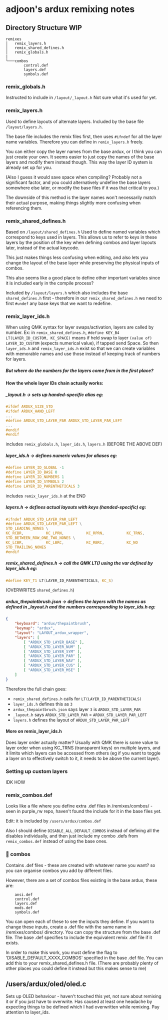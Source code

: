 # adjoon's ardux remixing notes

## Directory Structure WIP
```
remixes
│   remix_layers.h
│   remix_shared_defines.h
│   remix_globals.h
|
└───combos
        control.def
        layers.def
        symbols.def
```
### remix_globals.h
Instructed to include in `/layout/_layout.h`
Not sure what it's used for yet.

### remix_layers.h
Used to define layouts of alternate layers. Included by the base file `/layout/layers.h`.

The base file includes the remix files first, then uses `#ifndef` for all the layer name variables. Therefore you can define in `remix_layers.h` freely.

You can either copy the layer names from the base ardux, or I think you can just create your own. It seems easier to just copy the names of the base layers and modify them instead though. This way the layer ID system is already set up for you. 

(Also I guess it would save space when compiling? Probably not a significant factor, and you could alternatively undefine the base layers somewhere else later, or modify the base files if it was that critical to you.)

The downside of this method is the layer names won't necessarily match their actual purpose, making things slightly more confusing when referencing them.

### remix_shared_defines.h
Based on `/layout/shared_defines.h`
Used to define named variables which correspond to keys used in layers. This allows us to refer to keys in these layers by the position of the key when defining combos and layer layouts later, instead of the actual keycode.

This just makes things less confusing when editing, and also lets you change the layout of the base layer while preserving the physical inputs of combos.

This also seems like a good place to define other important variables since it is included early in the compile process?

Included by `/layout/layers.h` which also includes the base `shared_defines.h` first - therefore in our `remix_shared_defines.h` we need to first `#undef` any base keys that we want to redefine.

### remix_layer_ids.h
When using QMK syntax for layer swaps/activation, layers are called by number.
Ex: in `remix_shared_defines.h`, `#define KEY_B4 LT(LAYER_ID_CUSTOM, KC_SPACE)` means if held swap to layer  `(value of) LAYER_ID_CUSTOM` (expects numerical value), if tapped send Space.
So then `layer_ids.h` and `remix_layer_ids.h` exist so that we can create variables with memorable names and use those instead of keeping track of numbers for layers. 

##### But where do the numbers for the layers come from in the first place?

#### How the whole layer IDs chain actually works:

##### _layout.h -> sets up handed-specific alias eg:
```c
#ifdef ARDUX_SIZE_STD
#ifdef ARDUX_HAND_LEFT
...
#define ARDUX_STD_LAYER_PAR ARDUX_STD_LAYER_PAR_LEFT
...
#endif
#endif
```
includes `remix_globals.h`, `layer_ids.h`, `layers.h` (BEFORE THE ABOVE DEF)

##### layer_ids.h -> defines numeric values for aliases eg:
```c
#define LAYER_ID_GLOBAL -1
#define LAYER_ID_BASE 0
#define LAYER_ID_NUMBERS 1
#define LAYER_ID_SYMBOLS 2
#define LAYER_ID_PARENTHETICALS 3
```
includes `remix_layer_ids.h` at the END

##### layers.h -> defines actual layouts with keys (handed-specific) eg: 
```c
#ifndef ARDUX_STD_LAYER_PAR_LEFT
#define ARDUX_STD_LAYER_PAR_LEFT \
STD_LEADING_NONES \
KC_RCBR,          KC_LPRN,          KC_RPRN,          KC_TRNS,          \
STD_BETWEEN_ROW_ONE_TWO_NONES \
KC_LCBR,          KC_LBRC,          KC_RBRC,          KC_NO             \
STD_TRAILING_NONES
#endif
```

##### remix_shared_defines.h -> call the QMK LT() using the var defined by layer_ids.h eg:
```c
#define KEY_T1 LT(LAYER_ID_PARENTHETICALS, KC_S)
```
(OVERWRITES `shared_defines.h`)

##### ardux_thepaintbrush.json -> defines the layers with the names as defined in _layout.h and the numbers corresponding to layer_ids.h eg:
```json
{
    "keyboard": "ardux/thepaintbrush",
    "keymap": "ardux",
    "layout": "LAYOUT_ardux_wrapper",
    "layers": [
        [ "ARDUX_STD_LAYER_BASE" ],
        [ "ARDUX_STD_LAYER_NUM" ],
        [ "ARDUX_STD_LAYER_SYM" ],
        [ "ARDUX_STD_LAYER_PAR" ],
        [ "ARDUX_STD_LAYER_NAV" ],
        [ "ARDUX_STD_LAYER_CUS" ],
        [ "ARDUX_STD_LAYER_MSE" ]
    ]
}
```
Therefore the full chain goes:
- `remix_shared_defines.h`      calls for `LT(LAYER_ID_PARENTHETICALS)`
- `layer_ids.h`                 defines this as `3`
- `ardux_thepaintbrush.json`    says layer `3` is `ARDUX_STD_LAYER_PAR`
- `_layout.h`                   says `ARDUX_STD_LAYER_PAR` = `ARDUX_STD_LAYER_PAR_LEFT`
- `layers.h`                    defines the layout of `ARDUX_STD_LAYER_PAR_LEFT`

#### More on remix_layer_ids.h

Does layer order actually matter?
Usually with QMK there is some value to layer order when using KC_TRNS (transparent keys) on multiple layers, and it limits which layers can be accessed from others (eg if you want to toggle a layer on to effectively switch to it, it needs to be above the current layer).

### Setting up custom layers
IDK HOW

### remix_combos.def
Looks like a file where you define extra .def files in /remixes/combos/ - seen in purple_rw repo, haven't found the include for it in the base files yet.

Edit: it is included by `/users/ardux/combos.def`

Also I should define `DISABLE_ALL_DEFAULT_COMBOS` instead of defining all the disables individually, and then just include my combo .defs from `remix_combos.def` instead of using the base ones.

### 📂 combos
Contains .def files - these are created with whatever name you want? so you can organise combos you add by different files.

However, there are a set of combos files existing in the base ardux, these are:
```
    ansi.def
    control.def
    layers.def
    mods.def
    symbols.def
```
You can open each of these to see the inputs they define. If you want to change these inputs, create a .def file with the same name in /remixes/combos/ directory. You can copy the structure from the base .def file. The base .def specifies to include the equivalent remix .def file if it exists.

In order to make this work, you must define the flag to 'DISABLE_DEFAULT_XXXX_COMBOS' specified in the base .def file. You can add this to your remix_shared_defines.h file. (There are probably plenty of other places you could define it instead but this makes sense to me)

## /users/ardux/oled/oled.c
Sets up OLED behaviour - haven't touched this yet, not sure about remixing it or if you just have to overwrite. Has caused at least one headache by expecting things to be defined which I had overwritten while remixing. Pay attention to layer_ids. 